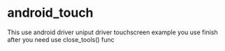 # android_touch
This use android driver uniput driver touchscreen example
you use finish after you need use close_tools() func
